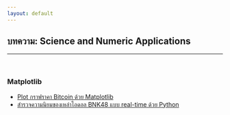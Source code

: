 ```yaml
---
layout: default
---
```


## บทความ: Science and Numeric Applications

---

<br>

### Matplotlib

- [Plot กราฟราคา Bitcoin ด้วย Matplotlib][nonthakon-bitcoin-trend-plot-matplotlib]
- [สำรวจความนิยมของเหล่าไอดอล BNK48 แบบ real-time ด้วย Python][bnk48-trend-real-time]

[nonthakon-bitcoin-trend-plot-matplotlib]: https://medium.com/@nonthakon/plot-%E0%B8%81%E0%B8%A3%E0%B8%B2%E0%B8%9F%E0%B8%A3%E0%B8%B2%E0%B8%84%E0%B8%B2-bitcoin-%E0%B8%94%E0%B9%89%E0%B8%A7%E0%B8%A2-matplotlib-3563fd6dc1d3
[bnk48-trend-real-time]: https://clumdee.github.io/blog/idol-popularity-monitoring/
